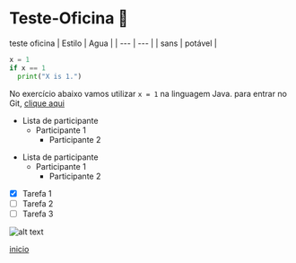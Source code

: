 # Teste-Oficina :feet:
teste oficina
| Estilo | Agua |
| --- | --- |
| sans | potável |

```Python
x = 1
if x == 1
  print("X is 1.")
```
No exercício abaixo vamos utilizar `x = 1` na linguagem Java.
para entrar no Git, [clique aqui](https://git-scm.com/)
- Lista de participante
  - Participante 1
    - Participante 2

* Lista de participante
  * Participante 1
    * Participante 2
    

- [X] Tarefa 1
- [ ] Tarefa 2
- [ ] Tarefa 3

![alt text](https://super.abril.com.br/wp-content/uploads/2018/05/filhotes-de-cachorro-alcanc3a7am-o-c3a1pice-de-fofura-com-8-semanas1.png?quality=70&strip=info&resize=680,453)

[inicio](Teste-Oficina)
